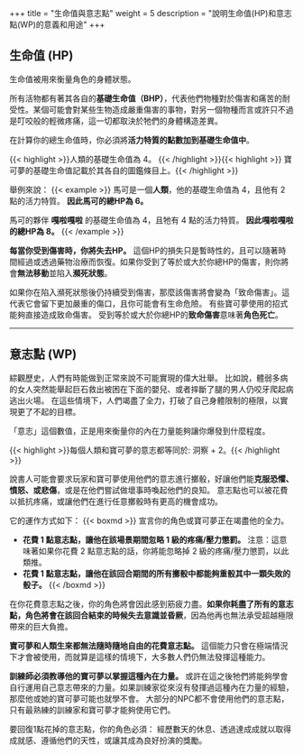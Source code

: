 +++
title = "生命值與意志點"
weight = 5
description = "說明生命值(HP)和意志點(WP)的意義和用途"
+++

## 生命值 (HP)
生命值被用來衡量角色的身體狀態。

所有活物都有著其各自的**基礎生命值（BHP）**，代表他們物種對於傷害和痛苦的耐受性。某個可能會對某些生物造成嚴重傷害的事物，對另一個物種而言或許只不過是叮咬般的輕微疼痛，這一切都取決於牠們的身體構造差異。

在計算你的總生命值時，你必須將**活力特質的點數加到基礎生命值中**。

{{< highlight >}}人類的基礎生命值為 4。
{{< /highlight >}}{{< highlight >}}
寶可夢的基礎生命值記載於其各自的圖鑑條目上。{{< /highlight >}}


舉例來說：
{{< example >}}
馬可是一個**人類**，他的基礎生命值為 4，且他有 2 點的活力特質。
**因此馬可的總HP為 6。**

馬可的夥伴 **嘎啦嘎啦** 的基礎生命值為 4，且牠有 4 點的活力特質。
**因此嘎啦嘎啦的總HP為 8。**
{{< /example >}}

**每當你受到傷害時，你將失去HP。**
這個HP的損失只是暫時性的，且可以隨著時間經過或透過藥物治療而恢復。如果你受到了等於或大於你總HP的傷害，則你將會**無法移動**並陷入**瀕死狀態**。

如果你在陷入瀕死狀態後仍持續受到傷害，那麼該傷害將會變為「致命傷害」。這代表它會留下更加嚴重的傷口，且你可能會有生命危險。
有些寶可夢使用的招式能夠直接造成致命傷害。
受到等於或大於你總HP的**致命傷害**意味著**角色死亡**。


---
## 意志點 (WP)
綜觀歷史，人們有時能做到正常來說不可能實現的偉大壯舉。
比如說，體弱多病的女人突然能舉起巨石救出被困在下面的嬰兒、或者摔斷了腿的男人仍咬牙爬起病逃出火場。
在這些情境下，人們竭盡了全力，打破了自己身體限制的極限，以實現更了不起的目標。

「意志」這個數值，正是用來衡量你的內在力量能夠讓你爆發到什麼程度。

{{< highlight >}}每個人類和寶可夢的意志都等同於: 洞察 + 2。{{< /highlight >}}

說書人可能會要求玩家和寶可夢使用他們的意志進行擲骰，好讓他們能**克服恐懼、憤怒、或悲傷**，或是在他們嘗試做壞事時喚起他們的良知。
意志點也可以被花費以抵抗疼痛，或讓他們在進行任意擲骰時有更高的機會成功。

它的運作方式如下：
{{< boxmd >}}
宣言你的角色或寶可夢正在竭盡他的全力。
* **花費 1 點意志點，讓他在該場景期間忽略 1 級的疼痛/壓力懲罰。**
注意：這意味著如果你花費 2 點意志點的話，你將能忽略掉 2 級的疼痛/壓力懲罰，以此類推。
* **花費 1 點意志點，讓他在該回合期間的所有擲骰中都能夠重骰其中一顆失敗的骰子。**
{{< /boxmd >}}

在你花費意志點之後，你的角色將會因此感到筋疲力盡。**如果你耗盡了所有的意志點，角色將會在該回合結束的時候失去意識並昏厥**，因為他再也無法承受超越極限帶來的巨大負擔。

**寶可夢和人類生來都無法隨時隨地自由的花費意志點。**
這個能力只會在極端情況下才會被使用，而就算是這樣的情境下，大多數人們仍無法發揮這種能力。

**訓練師必須教導他的寶可夢以掌握這種內在力量。** 或許在這之後牠們將能夠學會自行運用自己意志帶來的力量。如果訓練家從來沒有發揮過這種內在力量的經驗，那麼他或她的寶可夢可能也就學不會。
大部分的NPC都不會使用他們的意志點，只有最熟練的訓練家和寶可夢才能夠使用它們。

要回復1點花掉的意志點，你的角色必須：
經歷數天的休息、透過達成成就以取得成就感、遵循他們的天性，或讓其成為良好扮演的獎勵。
